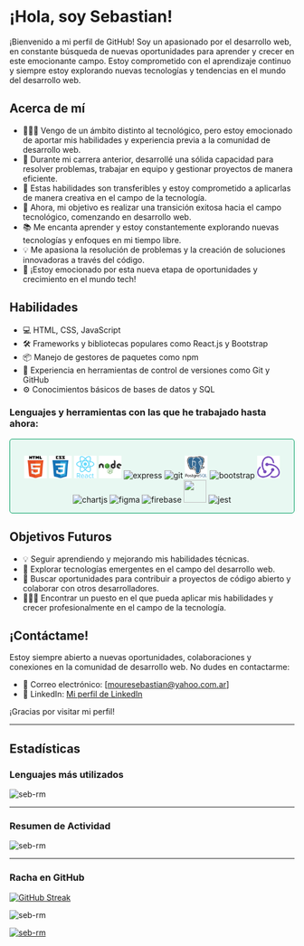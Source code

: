 # ¡Hola, soy Sebastian!

¡Bienvenido a mi perfil de GitHub! Soy un apasionado por el desarrollo web, en constante búsqueda de nuevas oportunidades para aprender y crecer en este emocionante campo. Estoy comprometido con el aprendizaje continuo y siempre estoy explorando nuevas tecnologías y tendencias en el mundo del desarrollo web.

## Acerca de mí

- 👨🏻‍💻 Vengo de un ámbito distinto al tecnológico, pero estoy emocionado de aportar mis habilidades y experiencia previa a la comunidad de desarrollo web.
- 💼 Durante mi carrera anterior, desarrollé una sólida capacidad para resolver problemas, trabajar en equipo y gestionar proyectos de manera eficiente.
- 🔄 Estas habilidades son transferibles y estoy comprometido a aplicarlas de manera creativa en el campo de la tecnología.
- 🚀 Ahora, mi objetivo es realizar una transición exitosa hacia el campo tecnológico, comenzando en desarrollo web.
- 📚 Me encanta aprender y estoy constantemente explorando nuevas tecnologías y enfoques en mi tiempo libre.
- 💡 Me apasiona la resolución de problemas y la creación de soluciones innovadoras a través del código.
- 🎉 ¡Estoy emocionado por esta nueva etapa de oportunidades y crecimiento en el mundo tech!

## Habilidades

- 💻 HTML, CSS, JavaScript
- 🛠️ Frameworks y bibliotecas populares como React.js y Bootstrap
- 📦 Manejo de gestores de paquetes como npm
- 🔧 Experiencia en herramientas de control de versiones como Git y GitHub
- ⚙️ Conocimientos básicos de bases de datos y SQL


<h3 align="left">Lenguajes y herramientas con las que he trabajado hasta ahora:</h3>
<div style="background-color: #e8f8f2; padding: 0 10px; padding-top: 15px;padding-bottom: 1px;border-radius: 5px;border: 1px solid #009e61;">
<p align="center">
  <img src="https://raw.githubusercontent.com/devicons/devicon/master/icons/html5/html5-original-wordmark.svg" alt="html5" width="40" height="40"/>
  <img src="https://raw.githubusercontent.com/devicons/devicon/master/icons/css3/css3-original-wordmark.svg" alt="css3" width="40" height="40"/>
  <img src="https://raw.githubusercontent.com/devicons/devicon/master/icons/react/react-original-wordmark.svg" alt="react" width="40" height="40"/>
  <img src="https://raw.githubusercontent.com/devicons/devicon/master/icons/nodejs/nodejs-original-wordmark.svg" alt="nodejs" width="40" height="40"/>
  <img src="https://skillicons.dev/icons?i=express"  alt="express" width="50" height="40"/>
  <img src="https://www.vectorlogo.zone/logos/git-scm/git-scm-icon.svg" alt="git" width="40" height="40"/>
  <img src="https://raw.githubusercontent.com/devicons/devicon/master/icons/postgresql/postgresql-original-wordmark.svg" alt="postgresql" width="40" height="40"/>
  <img src="https://cdn.jsdelivr.net/gh/devicons/devicon@latest/icons/bootstrap/bootstrap-original-wordmark.svg" width="40" height="40" alt="bootstrap" />
  <img src="https://raw.githubusercontent.com/devicons/devicon/master/icons/redux/redux-original.svg" alt="redux" width="40" height="40"/>
  <img src="https://www.chartjs.org/media/logo-title.svg" alt="chartjs" width="40" height="40"/>     <img src="https://www.vectorlogo.zone/logos/figma/figma-icon.svg" alt="figma" width="40" height="40"/> <img src="https://www.vectorlogo.zone/logos/firebase/firebase-icon.svg" alt="firebase" width="40" height="40"/>
  <a href="https://seekvectorlogo.com/cloudinary-vector-logo-svg/" target="_blank"><img src="https://seekvectorlogo.com/wp-content/uploads/2022/02/cloudinary-vector-logo-2022.png" width="40" height="40" /></a>
  <img src="https://www.vectorlogo.zone/logos/jestjsio/jestjsio-icon.svg" alt="jest" width="40" height="40"/></p></div>

## Objetivos Futuros

- 💡 Seguir aprendiendo y mejorando mis habilidades técnicas.
- 🌱 Explorar tecnologías emergentes en el campo del desarrollo web.
- 💼 Buscar oportunidades para contribuir a proyectos de código abierto y colaborar con otros desarrolladores.
- 👨🏻‍💻 Encontrar un puesto en el que pueda aplicar mis habilidades y crecer profesionalmente en el campo de la tecnología.

## ¡Contáctame!

Estoy siempre abierto a nuevas oportunidades, colaboraciones y conexiones en la comunidad de desarrollo web. No dudes en contactarme:

- 📧 Correo electrónico: [mouresebastian@yahoo.com.ar]
- 💬 LinkedIn: [Mi perfil de LinkedIn](https://www.linkedin.com/in/sebastian-rodriguez-moure)

¡Gracias por visitar mi perfil!

---

## Estadísticas

### Lenguajes más utilizados

<p align="left">
  <img src="https://github-readme-stats.vercel.app/api/top-langs/?username=seb-rm&theme=solarized-dark&show_icons=true&locale=es&hide_border=false&layout=compact&card_width=500" alt="seb-rm" />
</p>

---

### Resumen de Actividad

<p align="left">
  <img src="https://github-readme-stats.vercel.app/api?username=seb-rm&theme=solarized-dark&show_icons=true&hide_border=false&count_private=true&card_width=500" alt="seb-rm" />
</p>

---

### Racha en GitHub

[![GitHub Streak](https://github-readme-streak-stats.herokuapp.com?user=seb-rm&theme=solarized-dark&locale=es&date_format=j%20M%5B%20Y%5D&exclude_days=Sun%2CSat&card_width=500)](https://git.io/streak-stats)

<p align="left"> <img src="https://komarev.com/ghpvc/?username=seb-rm&label=Profile%20views&color=0e75b6&style=flat&locale=es" alt="seb-rm" /> </p>

<p align="left"> <a href="https://github.com/ryo-ma/github-profile-trophy"><img src="https://github-profile-trophy.vercel.app/?username=seb-rm&locale=es" alt="seb-rm" /></a> </p>

